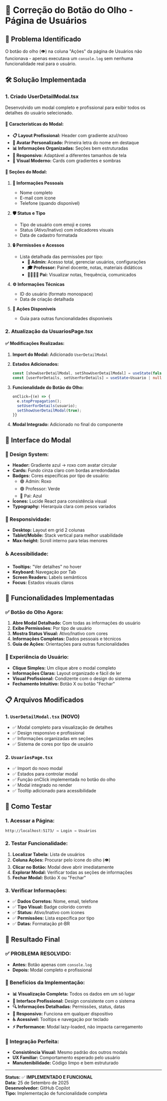 # 🔧 Correção do Botão do Olho - Página de Usuários

## 🎯 **Problema Identificado**

O botão do olho (👁️) na coluna "Ações" da página de Usuários não funcionava - apenas executava um `console.log` sem nenhuma funcionalidade real para o usuário.

## 🛠️ **Solução Implementada**

### **1. Criado UserDetailModal.tsx**

Desenvolvido um modal completo e profissional para exibir todos os detalhes do usuário selecionado.

#### **🎨 Características do Modal:**

- **📋 Layout Profissional:** Header com gradiente azul/roxo
- **👤 Avatar Personalizado:** Primeira letra do nome em destaque
- **📊 Informações Organizadas:** Seções bem estruturadas
- **🎯 Responsivo:** Adaptável a diferentes tamanhos de tela
- **🎨 Visual Moderno:** Cards com gradientes e sombras

#### **📑 Seções do Modal:**

1. **👤 Informações Pessoais**
   - Nome completo
   - E-mail com ícone
   - Telefone (quando disponível)

2. **🛡️ Status e Tipo**
   - Tipo de usuário com emoji e cores
   - Status (Ativo/Inativo) com indicadores visuais
   - Data de cadastro formatada

3. **🔒 Permissões e Acessos**
   - Lista detalhada das permissões por tipo:
     - **👑 Admin:** Acesso total, gerenciar usuários, configurações
     - **🎓 Professor:** Painel docente, notas, materiais didáticos
     - **👨‍👩‍👧‍👦 Pai:** Visualizar notas, frequência, comunicados

4. **⚙️ Informações Técnicas**
   - ID do usuário (formato monospace)
   - Data de criação detalhada

5. **🚀 Ações Disponíveis**
   - Guia para outras funcionalidades disponíveis

### **2. Atualização da UsuariosPage.tsx**

#### **✅ Modificações Realizadas:**

1. **Import do Modal:** Adicionado `UserDetailModal`
2. **Estados Adicionados:**
   ```typescript
   const [showUserDetailModal, setShowUserDetailModal] = useState(false);
   const [userForDetails, setUserForDetails] = useState<Usuario | null>(null);
   ```

3. **Funcionalidade do Botão do Olho:**
   ```typescript
   onClick={(e) => {
     e.stopPropagation();
     setUserForDetails(usuario);
     setShowUserDetailModal(true);
   }}
   ```

4. **Modal Integrado:** Adicionado no final do componente

## 🎨 **Interface do Modal**

### **🎯 Design System:**
- **Header:** Gradiente azul → roxo com avatar circular
- **Cards:** Fundo cinza claro com bordas arredondadas
- **Badges:** Cores específicas por tipo de usuário:
  - 🟣 Admin: Roxo
  - 🟢 Professor: Verde  
  - 🔵 Pai: Azul
- **Ícones:** Lucide React para consistência visual
- **Typography:** Hierarquia clara com pesos variados

### **📱 Responsividade:**
- **Desktop:** Layout em grid 2 colunas
- **Tablet/Mobile:** Stack vertical para melhor usabilidade
- **Max-height:** Scroll interno para telas menores

### **♿ Acessibilidade:**
- **Tooltips:** "Ver detalhes" no hover
- **Keyboard:** Navegação por Tab
- **Screen Readers:** Labels semânticos
- **Focus:** Estados visuais claros

## 🔧 **Funcionalidades Implementadas**

### **✅ Botão do Olho Agora:**
1. **Abre Modal Detalhado:** Com todas as informações do usuário
2. **Exibe Permissões:** Por tipo de usuário
3. **Mostra Status Visual:** Ativo/Inativo com cores
4. **Informações Completas:** Dados pessoais e técnicos
5. **Guia de Ações:** Orientações para outras funcionalidades

### **🎯 Experiência do Usuário:**
- **Clique Simples:** Um clique abre o modal completo
- **Informações Claras:** Layout organizado e fácil de ler
- **Visual Profissional:** Condizente com o design do sistema
- **Fechamento Intuitivo:** Botão X ou botão "Fechar"

## 📋 **Arquivos Modificados**

### **1. `UserDetailModal.tsx` (NOVO)**
- ✅ Modal completo para visualização de detalhes
- ✅ Design responsivo e profissional
- ✅ Informações organizadas em seções
- ✅ Sistema de cores por tipo de usuário

### **2. `UsuariosPage.tsx`**
- ✅ Import do novo modal
- ✅ Estados para controlar modal
- ✅ Função onClick implementada no botão do olho
- ✅ Modal integrado no render
- ✅ Tooltip adicionado para acessibilidade

## 🚀 **Como Testar**

### **1. Acessar a Página:**
```
http://localhost:5173/ → Login → Usuários
```

### **2. Testar Funcionalidade:**
1. **Localizar Tabela:** Lista de usuários
2. **Coluna Ações:** Procurar pelo ícone do olho (👁️)
3. **Clicar no Botão:** Modal deve abrir imediatamente
4. **Explorar Modal:** Verificar todas as seções de informações
5. **Fechar Modal:** Botão X ou "Fechar"

### **3. Verificar Informações:**
- ✅ **Dados Corretos:** Nome, email, telefone
- ✅ **Tipo Visual:** Badge colorido correto
- ✅ **Status:** Ativo/Inativo com ícones
- ✅ **Permissões:** Lista específica por tipo
- ✅ **Datas:** Formatação pt-BR

## 🎉 **Resultado Final**

### **✅ PROBLEMA RESOLVIDO:**
- **Antes:** Botão apenas com `console.log`
- **Depois:** Modal completo e profissional

### **🎯 Benefícios da Implementação:**
- **📊 Visualização Completa:** Todos os dados em um só lugar
- **🎨 Interface Profissional:** Design consistente com o sistema
- **🔍 Informações Detalhadas:** Permissões, status, datas
- **📱 Responsivo:** Funciona em qualquer dispositivo
- **♿ Acessível:** Tooltips e navegação por teclado
- **⚡ Performance:** Modal lazy-loaded, não impacta carregamento

### **🔄 Integração Perfeita:**
- **Consistência Visual:** Mesmo padrão dos outros modals
- **UX Familiar:** Comportamento esperado pelo usuário
- **Manutenibilidade:** Código limpo e bem estruturado

---

**Status:** ✅ **IMPLEMENTADO E FUNCIONAL**  
**Data:** 25 de Setembro de 2025  
**Desenvolvedor:** GitHub Copilot  
**Tipo:** Implementação de funcionalidade completa